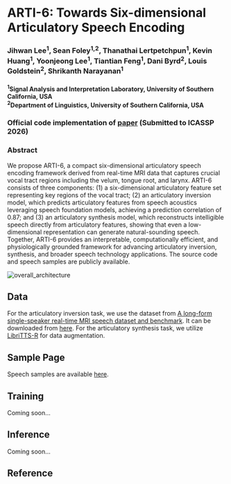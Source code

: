 # ARTI-6: Towards Six-dimensional Articulatory Speech Encoding
### Jihwan Lee<sup>1</sup>, Sean Foley<sup>1,2</sup>, Thanathai Lertpetchpun<sup>1</sup>, Kevin Huang<sup>1</sup>, Yoonjeong Lee<sup>1</sup>, Tiantian Feng<sup>1</sup>, Dani Byrd<sup>2</sup>, Louis Goldstein<sup>2</sup>, Shrikanth Narayanan<sup>1</sup>

#### <sup>1</sup>Signal Analysis and Interpretation Laboratory, University of Southern California, USA <br> <sup>2</sup>Department of Linguistics, University of Southern California, USA

### Official code implementation of [paper](https://www.arxiv.org/abs/2509.21447 "paper link") (Submitted to ICASSP 2026)

### Abstract
We propose ARTI-6, a compact six-dimensional articulatory speech encoding framework derived from real-time MRI data that captures crucial vocal tract regions including the velum, tongue root, and larynx. ARTI-6 consists of three components: (1) a six-dimensional articulatory feature set representing key regions of the vocal tract; (2) an articulatory inversion model, which predicts articulatory features from speech acoustics leveraging speech foundation models, achieving a prediction correlation of 0.87; and (3) an articulatory synthesis model, which reconstructs intelligible speech directly from articulatory features, showing that even a low-dimensional representation can generate natural-sounding speech. Together, ARTI-6 provides an interpretable, computationally efficient, and physiologically grounded framework for advancing articulatory inversion, synthesis, and broader speech technology applications. The source code and speech samples are publicly available.

![overall_architecture](docs/src/overview_architecture.png)

## Data
For the articulatory inversion task, we use the dataset from [A long-form single-speaker real-time MRI speech dataset and benchmark](https://arxiv.org/abs/2509.14479). It can be downloaded from [here](https://sail.usc.edu/span/single_spk). For the articulatory synthesis task, we utilize [LibriTTS-R](https://www.openslr.org/141) for data augmentation. 

## Sample Page
Speech samples are available [here](https://lee-jhwn.github.io/arti-6/ "speech samples").

## Training
Coming soon...

## Inference
Coming soon...

## Reference

